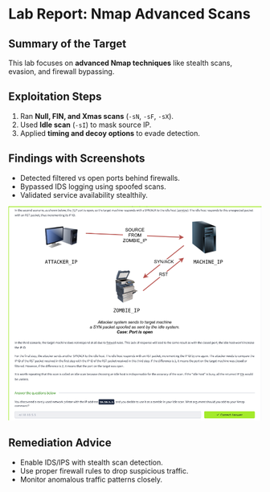 # Lab Report: Nmap Advanced Scans

## Summary of the Target
This lab focuses on **advanced Nmap techniques** like stealth scans, evasion, and firewall bypassing.

## Exploitation Steps
1. Ran **Null, FIN, and Xmas scans** (`-sN`, `-sF`, `-sX`).  
2. Used **Idle scan** (`-sI`) to mask source IP.  
3. Applied **timing and decoy options** to evade detection.  

## Findings with Screenshots
- Detected filtered vs open ports behind firewalls.  
- Bypassed IDS logging using spoofed scans.  
- Validated service availability stealthily.  

![Nmap Advanced Scans Screenshot](./nmap-advanced.PNG)

## Remediation Advice
- Enable IDS/IPS with stealth scan detection.  
- Use proper firewall rules to drop suspicious traffic.  
- Monitor anomalous traffic patterns closely.  
